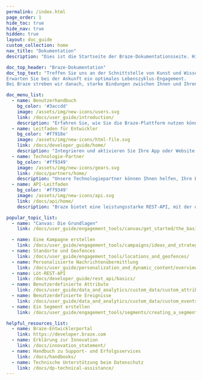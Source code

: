 ```yaml
---
permalink: /index.html
page_order: 1
hide_toc: true
hide_nav: true
hidden: true
layout: doc_guide
custom_collection: home
nav_title: "Dokumentation"
description: "Dies ist die Startseite der Braze-Dokumentationsseite. Hier finden Sie Links zum Benutzerhandbuch, Entwicklerhandbuch, API-Leitfaden, Dokumentation für Technologiepartner und Hilfeartikel. Hier finden Sie auch schnelle Links zu hilfreichen Links und beliebten Artikeln."

doc_top_header: "Braze-Dokumentation"
doc_top_text: "Treffen Sie uns an der Schnittstelle von Kunst und Wissenschaft. Finden Sie uns im Moment oder in den nächsten Jahren.
Erwarten Sie bei der Ankunft ein optimales Lebenszyklus-Engagement.
Bei Braze streben wir danach, starke Bindungen zwischen Ihnen und Ihren Kunden oder Benutzern aufzubauen."

doc_menu_list:
  - name: Benutzerhandbuch
    bg_color: '#3accdd'
    image: /assets/img/new-icons/users.svg
    link: /docs/user_guide/introduction/
    description: "Erfahren Sie, wie Sie die Braze-Plattform nutzen können, um ein wirkungsvolleres Kundenerlebnis zu fördern."
  - name: Leitfaden für Entwickler
    bg_color: '#f7918e'
    image: /assets/img/new-icons/html-file.svg
    link: /docs/developer_guide/home/
    description: "Integrieren und aktivieren Sie Ihre App oder Website mit dem Braze SDK."
  - name: Technologie-Partner
    bg_color: '#ff9349'
    image: /assets/img/new-icons/gears.svg
    link: /docs/partners/home/
    description: "Unsere Technologiepartner können Ihnen helfen, Ihre Braze-Erfahrung und Kundenbeziehungen individuell anzupassen."
  - name: API-Leitfaden
    bg_color: '#ff9349'
    image: /assets/img/new-icons/api.svg
    link: /docs/api/home/
    description: "Braze bietet eine leistungsstarke REST-API, mit der du Nutzer verfolgen, Nachrichten senden, Daten exportieren und vieles mehr kannst."

popular_topic_list:
  - name: "Canvas: Die Grundlagen"
    link: /docs/user_guide/engagement_tools/canvas/get_started/the_basics/

  - name: Eine Kampagne erstellen
    link: /docs/user_guide/engagement_tools/campaigns/ideas_and_strategies/active_user_campaigns/
  - name: Standorte und Geofences
    link: /docs/user_guide/engagement_tools/locations_and_geofences/
  - name: Personalisierte Nachrichtenübermittlung
    link: /docs/user_guide/personalization_and_dynamic_content/overview/
  - name: Löt-REST-API
    link: /docs/developer_guide/rest_api/basics/
  - name: Benutzerdefinierte Attribute
    link: /docs/user_guide/data_and_analytics/custom_data/custom_attributes/
  - name: Benutzerdefinierte Ereignisse
    link: /docs/user_guide/data_and_analytics/custom_data/custom_events/
  - name: Ein Segment erstellen
    link: /docs/user_guide/engagement_tools/segments/creating_a_segment/

helpful_resources_list:
  - name: Braze-Entwicklerportal
    link: https://developer.braze.com
  - name: Erklärung zur Innovation
    link: /docs/innovation_statement/
  - name: Handbuch zu Support- und Erfolgsservices
    link: /docs/handbooks/
  - name: Technische Unterstützung beim Datenschutz
    link: /docs/dp-technical-assistance/
---
```


